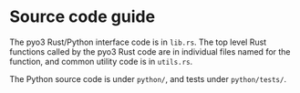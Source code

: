 # Source code guide

The pyo3 Rust/Python interface code is in `lib.rs`. The top level Rust functions called by the pyo3 Rust code are in individual files named for the function, and common utility code is in `utils.rs`.

The Python source code is under `python/`, and tests under `python/tests/`.
